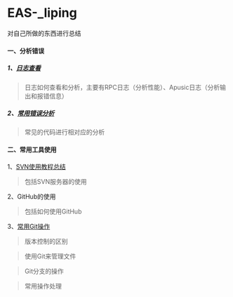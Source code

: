 # EAS-_liping

对自己所做的东西进行总结

#### 一、分析错误

##### 1、[日志查看](file/logs.md)

> 日志如何查看和分析，主要有RPC日志（分析性能）、Apusic日志（分析输出和报错信息）

##### 2、[常用错误分析](file/erro.md)

> 常见的代码进行相对应的分析



#### 二、常用工具使用

1、[SVN使用教程总结](https://www.cnblogs.com/rwh871212/p/6955489.html)

> 包括SVN服务器的使用

2、GitHub的使用

> 包括如何使用GitHub

3、[常用Git操作](http://note.youdao.com/noteshare?id=37e3ab076683d4d0e31bbe891d840f95&sub=E5CCC8C3CFB44E0E9A52FAB4B236873C)

> 版本控制的区别

> 使用Git来管理文件

> Git分支的操作

> 常用操作处理